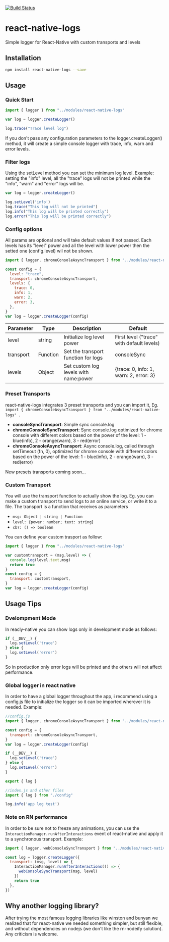 [![Build Status](https://travis-ci.org/onubo/react-native-logs.svg?branch=master)](https://travis-ci.org/onubo/react-native-logs)

# react-native-logs
Simple logger for React-Native with custom transports and levels

## Installation 
```sh
npm install react-native-logs --save
```

## Usage

### Quick Start
```javascript
import { logger } from "../modules/react-native-logs"

var log = logger.createLogger()

log.trace("Trace level log")
```
If you don't pass any configuration parameters to the logger.createLogger() method, it will create a simple console logger with trace, info, warn and error levels.

### Filter logs
Using the setLevel method you can set the minimum log level. Example: setting the "info" level, all the "trace" logs will not be printed while the "info", "warn" and "error" logs will be.
```javascript
var log = logger.createLogger()

log.setLevel('info')
log.trace("This log will not be printed")
log.info("This log will be printed correctly")
log.error("This log will be printed correctly")
```

### Config options
All params are optional and will take default values if not passed. Each levels has its "level" power and all the level with lower power then the setted one (config.level) wil not be shown.

```javascript
import { logger, chromeConsoleAsyncTransport } from "../modules/react-native-logs"

const config = {
  level: "trace",
  transport: chromeConsoleAsyncTransport,
  levels: {
    trace: 0,
    info: 1,
    warn: 2,
    error: 3,
  },
}
var log = logger.createLogger(config)
```
| Parameter | Type     | Description                           | Default                                   |
| --------- | -------- | ------------------------------------- | ----------------------------------------- |
| level     | string   | Initialize log level power            | First level ("trace" with default levels) |
| transport | Function | Set the transport function for logs   | consoleSync                               |
| levels    | Object   | Set custom log levels with name:power | {trace: 0, info: 1, warn: 2, error: 3}    |

### Preset Transports
react-native-logs integrates 3 preset transports and you can import it, Eg. `import { chromeConsoleAsyncTransport } from "../modules/react-native-logs" `.

 - **consoleSyncTransport**: Simple sync console.log
 - **chromeConsoleSyncTransport**: Sync console.log optimized for chrome console with different colors based on the power of the level: 1 - blue(info), 2 - orange(warn), 3 - red(error)
 - **chromeConsoleAsyncTransport**: Async console.log, called through setTimeout (fn, 0), optimized for chrome console with different colors based on the power of the level: 1 - blue(info), 2 - orange(warn), 3 - red(error)

New presets transports coming soon...

### Custom Transport
You will use the transport function to actually show the log. Eg. you can make a custom transport to send logs to an online service, or write it to a file.
The transport is a function that receives as parameters 
 - `msg: Object | string | Function`
 - `level: {power: number; text: string}`
 - `cb?: () => boolean`

You can define your custom trasport as follow:
```javascript
import { logger } from "../modules/react-native-logs"

var customtransport = (msg,level) => {
  console.log(level.text,msg)
  return true
}
const config = {
  transport: customtransport,
}
var log = logger.createLogger(config)
```

## Usage Tips

### Dvelompment Mode
In reacly-native you can show logs only in development mode as follows:
```javascript
if (__DEV__) {
  log.setLevel('trace')
} else {
  log.setLevel('error')
}
```
So in production only error logs will be printed and the others will not affect performance.

### Global logger in react native
In order to have a global logger throughout the app, i recommend using a config.js file to initialize the logger so it can be imported wherever it is needed.
Example:
```javascript
//config.js
import { logger, chromeConsoleAsyncTransport } from "../modules/react-native-logs"

const config = {
  transport: chromeConsoleAsyncTransport,
}
var log = logger.createLogger(config)

if (__DEV__) {
  log.setLevel('trace')
} else {
  log.setLevel('error')
}

export { log }
```

```javascript
//index.js and other files
import { log } from "./config"

log.info('app log test')
```

###  Note on RN performance
In order to be sure not to freeze any animations, you can use the `InteractionManager.runAfterInteractions` event of react-native and apply it to a synchronous transport.
Example:
```javascript
import { logger, webConsoleSyncTransport } from "../modules/react-native-logs"

const log = logger.createLogger({
  transport: (msg, level) => {
    InteractionManager.runAfterInteractions(() => {
      webConsoleSyncTransport(msg, level)
    })
    return true
  },
})
```

## Why another logging library? 
After trying the most famous logging libraries like winston and bunyan we realized that for react-native we needed something simpler, but still flexible, and without dependencies on nodejs (we don't like the rn-nodeify solution). Any criticism is welcome.



